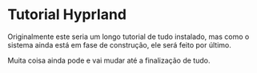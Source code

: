 # Tutorial Hyprland #

Originalmente este seria um longo tutorial de tudo instalado, mas como o sistema ainda está em fase de construção, ele será feito por último.

Muita coisa ainda pode e vai mudar até a finalização de tudo.
